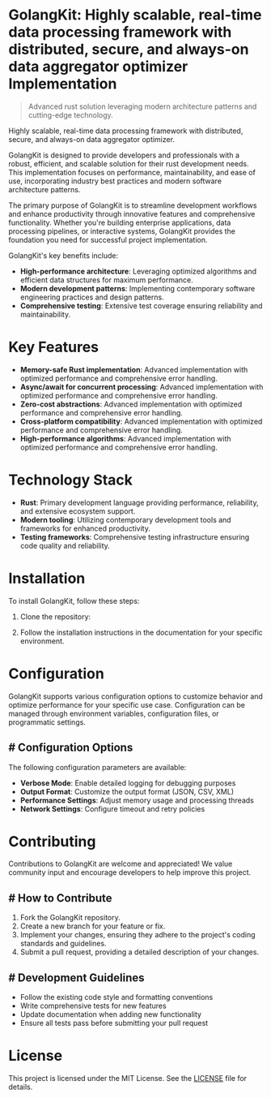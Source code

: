 <!-- fallback_GolangKit_20251015185104_26788 -->

# GolangKit: Highly scalable, real-time data processing framework with distributed, secure, and always-on data aggregator optimizer Implementation
> Advanced rust solution leveraging modern architecture patterns and cutting-edge technology.

Highly scalable, real-time data processing framework with distributed, secure, and always-on data aggregator optimizer.

GolangKit is designed to provide developers and professionals with a robust, efficient, and scalable solution for their rust development needs. This implementation focuses on performance, maintainability, and ease of use, incorporating industry best practices and modern software architecture patterns.

The primary purpose of GolangKit is to streamline development workflows and enhance productivity through innovative features and comprehensive functionality. Whether you're building enterprise applications, data processing pipelines, or interactive systems, GolangKit provides the foundation you need for successful project implementation.

GolangKit's key benefits include:

* **High-performance architecture**: Leveraging optimized algorithms and efficient data structures for maximum performance.
* **Modern development patterns**: Implementing contemporary software engineering practices and design patterns.
* **Comprehensive testing**: Extensive test coverage ensuring reliability and maintainability.

# Key Features

* **Memory-safe Rust implementation**: Advanced implementation with optimized performance and comprehensive error handling.
* **Async/await for concurrent processing**: Advanced implementation with optimized performance and comprehensive error handling.
* **Zero-cost abstractions**: Advanced implementation with optimized performance and comprehensive error handling.
* **Cross-platform compatibility**: Advanced implementation with optimized performance and comprehensive error handling.
* **High-performance algorithms**: Advanced implementation with optimized performance and comprehensive error handling.

# Technology Stack

* **Rust**: Primary development language providing performance, reliability, and extensive ecosystem support.
* **Modern tooling**: Utilizing contemporary development tools and frameworks for enhanced productivity.
* **Testing frameworks**: Comprehensive testing infrastructure ensuring code quality and reliability.

# Installation

To install GolangKit, follow these steps:

1. Clone the repository:


2. Follow the installation instructions in the documentation for your specific environment.

# Configuration

GolangKit supports various configuration options to customize behavior and optimize performance for your specific use case. Configuration can be managed through environment variables, configuration files, or programmatic settings.

## # Configuration Options

The following configuration parameters are available:

* **Verbose Mode**: Enable detailed logging for debugging purposes
* **Output Format**: Customize the output format (JSON, CSV, XML)
* **Performance Settings**: Adjust memory usage and processing threads
* **Network Settings**: Configure timeout and retry policies

# Contributing

Contributions to GolangKit are welcome and appreciated! We value community input and encourage developers to help improve this project.

## # How to Contribute

1. Fork the GolangKit repository.
2. Create a new branch for your feature or fix.
3. Implement your changes, ensuring they adhere to the project's coding standards and guidelines.
4. Submit a pull request, providing a detailed description of your changes.

## # Development Guidelines

* Follow the existing code style and formatting conventions
* Write comprehensive tests for new features
* Update documentation when adding new functionality
* Ensure all tests pass before submitting your pull request

# License

This project is licensed under the MIT License. See the [LICENSE](https://github.com/lisaantal/GolangKit/blob/main/LICENSE) file for details.
